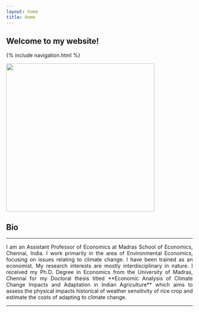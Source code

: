 ```yaml
---
layout: home
title: Home
---
```

## Welcome to my website!

{% include navigation.html %}

<img src="https://www.mse.ac.in/wp-content/uploads/2017/01/Anubhab_DP_Website1.jpg" width="400" height="400" />

## Bio
------------------------------------
<p style="text-align: justify">I am an Assistant Professor of Economics at Madras School of Economics, Chennai, India. I work primarily in the area of Environmental Economics, focusing on issues relating to climate change. I have been trained as an economist. My research interests are mostly interdisciplinary in nature. I received my Ph.D. Degree in Economics from the University of Madras, Chennai for my Doctoral thesis titled **Economic Analysis of Climate Change Impacts and Adaptation in Indian Agriculture** which aims to assess the physical impacts historical of weather sensitivity of rice crop and estimate the costs of adapting to climate change. </p>

------------------------------------
